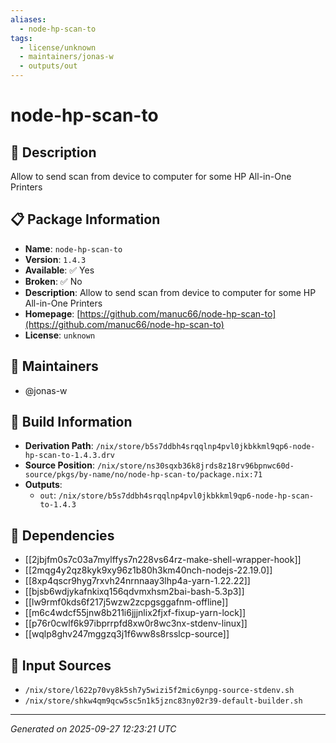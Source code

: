 ```yaml
---
aliases:
  - node-hp-scan-to
tags:
  - license/unknown
  - maintainers/jonas-w
  - outputs/out
---
```


# node-hp-scan-to

## 📝 Description

Allow to send scan from device to computer for some HP All-in-One Printers

## 📋 Package Information

- **Name**: `node-hp-scan-to`
- **Version**: `1.4.3`
- **Available**: ✅ Yes
- **Broken**: ✅ No
- **Description**: Allow to send scan from device to computer for some HP All-in-One Printers
- **Homepage**: [https://github.com/manuc66/node-hp-scan-to](https://github.com/manuc66/node-hp-scan-to)
- **License**: `unknown`
## 👥 Maintainers

- @jonas-w


## 🔧 Build Information

- **Derivation Path**: `/nix/store/b5s7ddbh4srqqlnp4pvl0jkbkkml9qp6-node-hp-scan-to-1.4.3.drv`
- **Source Position**: `/nix/store/ns30sqxb36k8jrds8z18rv96bpnwc60d-source/pkgs/by-name/no/node-hp-scan-to/package.nix:71`
- **Outputs**:
  - `out`:  `/nix/store/b5s7ddbh4srqqlnp4pvl0jkbkkml9qp6-node-hp-scan-to-1.4.3`

## 🔗 Dependencies

- [[2jbjfm0s7c03a7mylffys7n228vs64rz-make-shell-wrapper-hook]]
- [[2mqg4y2qz8kyk9xy96z1b80h3km40nch-nodejs-22.19.0]]
- [[8xp4qscr9hyg7rxvh24nrnnaay3lhp4a-yarn-1.22.22]]
- [[bjsb6wdjykafnkixq156qdvmxhsm2bai-bash-5.3p3]]
- [[lw9rmf0kds6f217j5wzw2zcpgsggafnm-offline]]
- [[m6c4wdcf55jnw8b211i6jjjnlix2fjxf-fixup-yarn-lock]]
- [[p76r0cwlf6k97ibprrpfd8xw0r8wc3nx-stdenv-linux]]
- [[wqlp8ghv247mggzq3j1f6ww8s8rsslcp-source]]

## 📁 Input Sources

- `/nix/store/l622p70vy8k5sh7y5wizi5f2mic6ynpg-source-stdenv.sh`
- `/nix/store/shkw4qm9qcw5sc5n1k5jznc83ny02r39-default-builder.sh`

---
*Generated on 2025-09-27 12:23:21 UTC*
